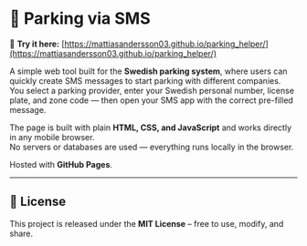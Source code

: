 # 🚗 Parking via SMS

🔗 **Try it here:** [https://mattiasandersson03.github.io/parking_helper/](https://mattiasandersson03.github.io/parking_helper/)

A simple web tool built for the **Swedish parking system**, where users can quickly create SMS messages to start parking with different companies.  
You select a parking provider, enter your Swedish personal number, license plate, and zone code — then open your SMS app with the correct pre-filled message.

The page is built with plain **HTML, CSS, and JavaScript** and works directly in any mobile browser.  
No servers or databases are used — everything runs locally in the browser.

Hosted with **GitHub Pages**.

---

## 🧾 License
This project is released under the **MIT License** – free to use, modify, and share.
